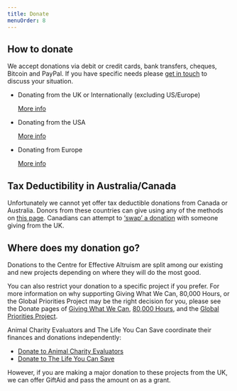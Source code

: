 ```yaml
---
title: Donate
menuOrder: 8
---
```

## How to donate

We accept donations via debit or credit cards, bank transfers, cheques, Bitcoin and PayPal. If you have specific needs please [get in touch](mailto:development@centreforeffectivealtruism.org) to discuss your situation.

<ul class="list-unstyled">
	<li>
		<p>
			Donating from the UK or Internationally (excluding US/Europe)
		</p>
			<a href="/donate/uk/" class="btn btn-primary">
				<i class="fa fa-gbp"></i>
				<i class="fa fa-globe"></i>
				More info
			</a>
	</li>
	<li>
		<p>
		Donating from the USA
		</p>
		<a href="/donate/us/" class="btn btn-primary">
			<i class="fa fa-dollar"></i>
			More info
		</a>
	</li>
	<li>
		<p>
		Donating from Europe
		</p>
		<a href="/donate/europe/" class="btn btn-primary">
			<i class="fa fa-euro"></i>
			More info
		</a>
	</li>
</ul>

## Tax Deductibility in Australia/Canada

Unfortunately we cannot yet offer tax deductible donations from Canada or Australia. Donors from these countries can give using any of the methods on [this page](https://centreforeffectivealtruism.org/donations/donate-to-the-centre-for-effective-altruism-uk/). Canadians can attempt to [‘swap’ a donation](http://www.effective-altruism.com/ea/cc/help_a_canadian_give_with_a_taxdeduction_by/) with someone giving from the UK.

## Where does my donation go?

Donations to the Centre for Effective Altruism are split among our existing and new projects depending on where they will do the most good.

You can also restrict your donation to a specific project if you prefer. For more information on why supporting Giving What We Can, 80,000 Hours, or the Global Priorities Project may be the right decision for you, please see the Donate pages of [Giving What We Can](http://www.givingwhatwecan.org/getting-involved/donate), [80,000 Hours](http://80000hours.org/donate), and the [Global Priorities Project](http://globalprioritiesproject.org/donate/).

Animal Charity Evaluators and The Life You Can Save coordinate their finances and donations independently:

*   [Donate to Animal Charity Evaluators](http://www.animalcharityevaluators.org/about/support-our-work/)
*   [Donate to The Life You Can Save](http://www.thelifeyoucansave.org/Donate)

However, if you are making a major donation to these projects from the UK, we can offer GiftAid and pass the amount on as a grant.